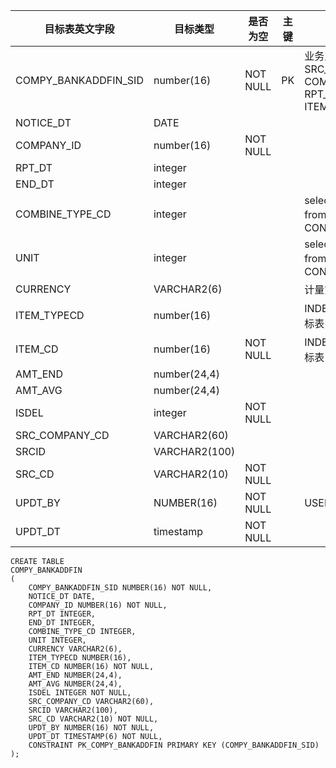 <!--sec data-title="银行补充财务数据和指标compy_bankaddfin" data-id="section0" data-show=true ces-->

| 目标表英文字段       | 目标类型      | 是否为空  | 主键 | 备注                                                                 |
|----------------------|---------------|-----------|------|----------------------------------------------------------------------|
| COMPY_BANKADDFIN_SID | number(16)    | NOT NULL  | PK   | 业务主键： SRC_COMPANY_CD, COMBINE_TYPE_CD, RPT_DT,  END_DT, ITEM_CD |
| NOTICE_DT            | DATE          |           |      |                                                                      |
| COMPANY_ID           | number(16)    | NOT NULL  |      |                                                                      |
| RPT_DT               | integer       |           |      |                                                                      |
| END_DT               | integer       |           |      |                                                                      |
| COMBINE_TYPE_CD      | integer       |           |      | select CONSTANTCODE from 数字常量表   where CONSTANTTYPE = 7         |
| UNIT                 | integer       |           |      | select CONSTANTCODE from 数字常量表   where CONSTANTTYPE = 10        |
| CURRENCY             | VARCHAR2(6)   |           |      | 计量货币                                                             |
| ITEM_TYPECD          | number(16)    |           |      | INDEX_ID FROM 金融类指标表 WHERE INDEX   = 1                         |
| ITEM_CD              | number(16)    | NOT NULL  |      | INDEX_ID FROM 金融类指标表 WHERE INDEX   = 1                         |
| AMT_END              | number(24,4)  |           |      |                                                                      |
| AMT_AVG              | number(24,4)  |           |      |                                                                      |
| ISDEL                | integer       | NOT NULL  |      |                                                                      |
| SRC_COMPANY_CD       | VARCHAR2(60)  |           |      |                                                                      |
| SRCID                | VARCHAR2(100) |           |      |                                                                      |
| SRC_CD               | VARCHAR2(10)  | NOT NULL  |      |                                                                      |
| UPDT_BY              | NUMBER(16)    | NOT NULL  | 　   | USER_BASICINFO.USER_ID                                               |
| UPDT_DT              | timestamp     | NOT NULL  |      |                                                                      |
<!--endsec-->

<!--sec data-title="DDL" data-id="section1" data-show=true ces-->

    CREATE TABLE
    COMPY_BANKADDFIN
    (
        COMPY_BANKADDFIN_SID NUMBER(16) NOT NULL,
        NOTICE_DT DATE,
        COMPANY_ID NUMBER(16) NOT NULL,
        RPT_DT INTEGER,
        END_DT INTEGER,
        COMBINE_TYPE_CD INTEGER,
        UNIT INTEGER,
        CURRENCY VARCHAR2(6),
        ITEM_TYPECD NUMBER(16),
        ITEM_CD NUMBER(16) NOT NULL,
        AMT_END NUMBER(24,4),
        AMT_AVG NUMBER(24,4),
        ISDEL INTEGER NOT NULL,
        SRC_COMPANY_CD VARCHAR2(60),
        SRCID VARCHAR2(100),
        SRC_CD VARCHAR2(10) NOT NULL,
        UPDT_BY NUMBER(16) NOT NULL,
        UPDT_DT TIMESTAMP(6) NOT NULL,
        CONSTRAINT PK_COMPY_BANKADDFIN PRIMARY KEY (COMPY_BANKADDFIN_SID)
    );
<!--endsec-->

